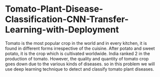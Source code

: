 # Tomato-Plant-Disease-Classification-CNN-Transfer-Learning-with-Deployment
 Tomato is the most popular crop in the world and in every kitchen, it is found in different forms irrespective of the cuisine. After potato and sweet potato, it is the crop which is cultivated worldwide. India ranked 2 in the production of tomato. However, the quality and quantity of tomato crop goes down due to the various kinds of diseases. so in this problem we will use deep learning technique to detect and classify tomato plant diseases.
